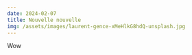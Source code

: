 ```yaml
---
date: 2024-02-07
title: Nouvelle nouvelle
img: /assets/images/laurent-gence-xMeHlkG8hdQ-unsplash.jpg
---
```


Wow
